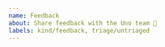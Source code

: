 ```yaml
---
name: Feedback
about: Share feedback with the Uno team 💖
labels: kind/feedback, triage/untriaged
---
```


<!-- Thanks for stopping on by to share feedback 💖

If you are after inspiration, folks typically submit feedback on the following topics:

- what version of Uno and what platforms you are using it with?
- what do you like?
- what is lacking?
- what do you long for going forward?

If you are representing an organization that wishes to discuss in private, please [contact us](https://platform.uno/contact/).

-->


